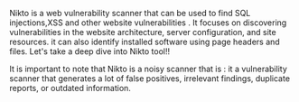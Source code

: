 Nikto is a web vulnerability scanner that can be used to find SQL injections,XSS and other website vulnerabilities .
It focuses on discovering vulnerabilities in the website architecture, server configuration, and site resources.
it can also identify installed software using page headers and files.
Let's take a deep dive into Nikto tool!!

It is important to note that Nikto is a noisy scanner that is :
     it a vulnerability scanner that generates a lot of false positives, irrelevant findings, duplicate reports, or outdated information. 


